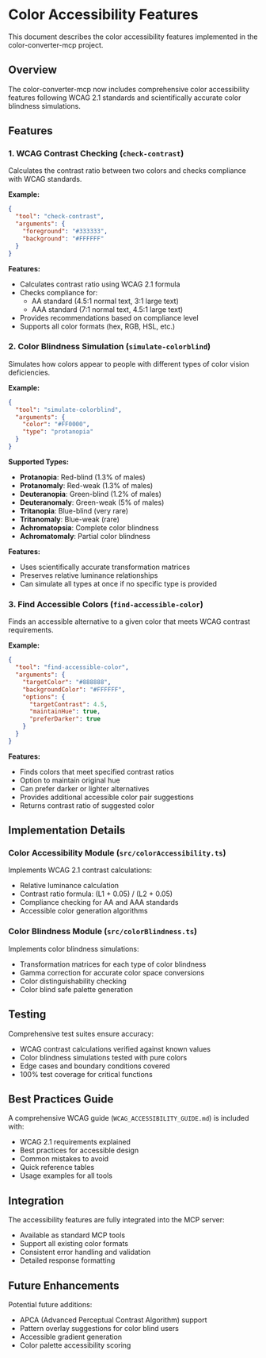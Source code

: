 # Color Accessibility Features

This document describes the color accessibility features implemented in the color-converter-mcp project.

## Overview

The color-converter-mcp now includes comprehensive color accessibility features following WCAG 2.1 standards and scientifically accurate color blindness simulations.

## Features

### 1. WCAG Contrast Checking (`check-contrast`)

Calculates the contrast ratio between two colors and checks compliance with WCAG standards.

**Example:**
```json
{
  "tool": "check-contrast",
  "arguments": {
    "foreground": "#333333",
    "background": "#FFFFFF"
  }
}
```

**Features:**
- Calculates contrast ratio using WCAG 2.1 formula
- Checks compliance for:
  - AA standard (4.5:1 normal text, 3:1 large text)
  - AAA standard (7:1 normal text, 4.5:1 large text)
- Provides recommendations based on compliance level
- Supports all color formats (hex, RGB, HSL, etc.)

### 2. Color Blindness Simulation (`simulate-colorblind`)

Simulates how colors appear to people with different types of color vision deficiencies.

**Example:**
```json
{
  "tool": "simulate-colorblind",
  "arguments": {
    "color": "#FF0000",
    "type": "protanopia"
  }
}
```

**Supported Types:**
- **Protanopia**: Red-blind (1.3% of males)
- **Protanomaly**: Red-weak (1.3% of males)
- **Deuteranopia**: Green-blind (1.2% of males)
- **Deuteranomaly**: Green-weak (5% of males)
- **Tritanopia**: Blue-blind (very rare)
- **Tritanomaly**: Blue-weak (rare)
- **Achromatopsia**: Complete color blindness
- **Achromatomaly**: Partial color blindness

**Features:**
- Uses scientifically accurate transformation matrices
- Preserves relative luminance relationships
- Can simulate all types at once if no specific type is provided

### 3. Find Accessible Colors (`find-accessible-color`)

Finds an accessible alternative to a given color that meets WCAG contrast requirements.

**Example:**
```json
{
  "tool": "find-accessible-color",
  "arguments": {
    "targetColor": "#888888",
    "backgroundColor": "#FFFFFF",
    "options": {
      "targetContrast": 4.5,
      "maintainHue": true,
      "preferDarker": true
    }
  }
}
```

**Features:**
- Finds colors that meet specified contrast ratios
- Option to maintain original hue
- Can prefer darker or lighter alternatives
- Provides additional accessible color pair suggestions
- Returns contrast ratio of suggested color

## Implementation Details

### Color Accessibility Module (`src/colorAccessibility.ts`)

Implements WCAG 2.1 contrast calculations:
- Relative luminance calculation
- Contrast ratio formula: (L1 + 0.05) / (L2 + 0.05)
- Compliance checking for AA and AAA standards
- Accessible color generation algorithms

### Color Blindness Module (`src/colorBlindness.ts`)

Implements color blindness simulations:
- Transformation matrices for each type of color blindness
- Gamma correction for accurate color space conversions
- Color distinguishability checking
- Color blind safe palette generation

## Testing

Comprehensive test suites ensure accuracy:
- WCAG contrast calculations verified against known values
- Color blindness simulations tested with pure colors
- Edge cases and boundary conditions covered
- 100% test coverage for critical functions

## Best Practices Guide

A comprehensive WCAG guide (`WCAG_ACCESSIBILITY_GUIDE.md`) is included with:
- WCAG 2.1 requirements explained
- Best practices for accessible design
- Common mistakes to avoid
- Quick reference tables
- Usage examples for all tools

## Integration

The accessibility features are fully integrated into the MCP server:
- Available as standard MCP tools
- Support all existing color formats
- Consistent error handling and validation
- Detailed response formatting

## Future Enhancements

Potential future additions:
- APCA (Advanced Perceptual Contrast Algorithm) support
- Pattern overlay suggestions for color blind users
- Accessible gradient generation
- Color palette accessibility scoring